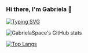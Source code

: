 ### Hi there, I'm Gabriela 👋

 [![Typing SVG](https://readme-typing-svg.demolab.com?font=Fira+Code&pause=1000&color=F744A0&width=435&lines=+I'm+a+Junior+Full+Stack+Developer+)](https://git.io/typing-svg)
 
 
 
![GabrielaSpace's GitHub stats](https://github-readme-stats.vercel.app/api?username=GabrielaSpace&show_icons=true&theme=radical)




[![Top Langs](https://github-readme-stats.vercel.app/api/top-langs/?username=GabrielaSpace&layout=compact)](https://github.com/GabrielaSpace/github-readme-stats)








<!--
**GabrielaSpace/GabrielaSpace** is a ✨ _special_ ✨ repository because its `README.md` (this file) appears on your GitHub profile.

Here are some ideas to get you started:

- 🔭 I’m currently working on ...
- 🌱 I’m currently learning ...
- 👯 I’m looking to collaborate on ...
- 🤔 I’m looking for help with ...
- 💬 Ask me about ...
- 📫 How to reach me: ...
- 😄 Pronouns: ...
- ⚡ Fun fact: ...
-->
